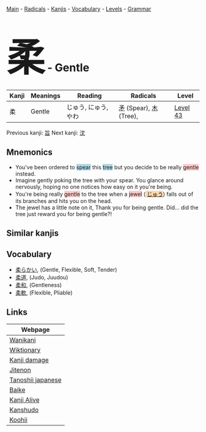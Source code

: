<style> bigfont {font-size: 100px}</style>
[Main](../README.md) -
[Radicals](../radicals.md) -
[Kanjis](../kanjis.md) -
[Vocabulary](../vocabulary.md) -
[Levels](../levels.md) -
[Grammar](../grammar.md)
# <bigfont> 柔</bigfont> - Gentle 

| Kanji | Meanings | Reading | Radicals | Level |
| --- | --- | --- | --- | --- |
| 柔 | Gentle | じゅう, にゅう, やわ | [矛](../radicals/矛.md) (Spear), [木](../radicals/木.md) (Tree),  | [Level 43](../levels/wk_level43.md) |

Previous kanji: [旨](旨.md) Next kanji: [沈](沈.md) 

## Mnemonics
 * You've been ordered to <span style="background-color:#ADD8E6"> spear</span> this <span style="background-color:#ADD8E6"> tree</span> but you decide to be really <span style="background-color:#ffcccb"> gentle</span> instead.
* Imagine gently poking the tree with your spear. You glance around nervously, hoping no one notices how easy on it you're being.
* You're being really <span style="background-color:#ffcccb"> gentle</span> to the tree when a <span style="background-color:#ffcccb"> jewel</span> (<span style="background-color:#fed8b1"> [じゅう](https://jisho.org/search/じゅう)</span>) falls out of its branches and hits you on the head.
* The jewel has a little note on it, Thank you for being gentle. Did... did the tree just reward you for being gentle?!


## Similar kanjis
 


## Vocabulary
 * [柔らかい](../vocabulary/柔.md), (Gentle, Flexible, Soft, Tender)
* [柔道](../vocabulary/柔.md), (Judo, Juudou)
* [柔和](../vocabulary/柔.md), (Gentleness)
* [柔軟](../vocabulary/柔.md), (Flexible, Pliable)



## Links 

| Webpage |
| --- |
| [Wanikani          ](https://www.wanikani.com/kanji/柔) |
| [Wiktionary        ](https://en.wiktionary.org/wiki/柔) |
| [Kanji damage      ](http://www.kanjidamage.com/kanji/search?utf8=✓&q=柔) |
| [Jitenon           ](https://jitenon.com/kanji/柔) |
| [Tanoshii japanese ](https://www.tanoshiijapanese.com/dictionary/kanji.cfm?k=柔) |
| [Baike             ](https://baike.baidu.com/item/柔) |
| [Kanji Alive       ](https://app.kanjialive.com/柔) |
| [Kanshudo          ](https://www.kanshudo.com/searchmn?q=柔) |
| [Koohii            ](https://kanji.koohii.com/study/kanji/柔) |
